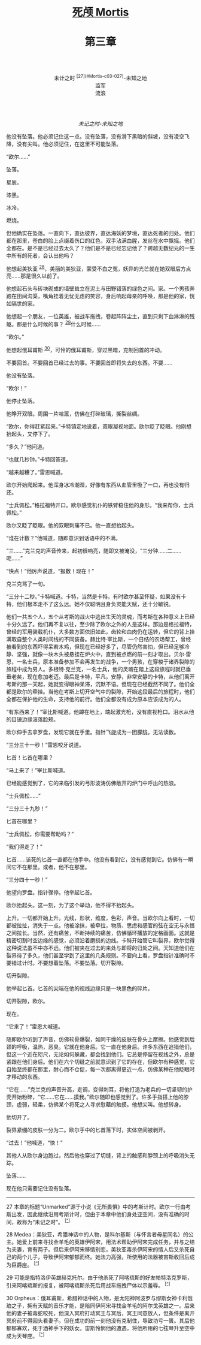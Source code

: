 <div align="center">
<h1><a href="MortisIndex.md">死颅 Mortis</a></h1>
</div>

<div align="center">
<h1>第三章</h1>
</div>

<br/><br/>

<div align="center">
未计之时 <sup>[27](#Mortis-c03-027)</sup>-未知之地 <a name="Mortis-c03-027"></a>
</div>

<div align="center">
监军
</div>

<div align="center">
流浪
</div>

<br/><br/>

<div align="center">
<i>未记之时-未知之地</i>
</div>

他没有坠落。他必须记住这一点。没有坠落，没有滑下黑暗的斜坡，没有凌空飞降，没有尖叫。他必须记住，在这里不可能坠落。

“欧尔……”

坠落。

星辰。

漆黑。

冰冷。

燃烧。

但他确实在坠落。一直向下，直达彼界，直达海妖的梦境，直达死者的归处。他们都在那里，苍白的脸上点缀着伤口的红色，双手沾满血腥，发丝在水中飘摇。他们全都在。是不是已经过去太久了？他们是不是已经忘记他了？跨越无数纪元的一生中所有的死者，会认出他吗？

他想起美狄亚 <sup>[28](#Mortis-c03-028)</sup>，美丽的美狄亚，蒙受不白之冤，妖异的光芒就在她双眼后方点亮……那是很久以前了。 <a name="Mortis-c03-028a"></a>

他想起石头与砖块砌成的墙壁耸立在泥土与田野错落的绿色之间。家。一个男孩奔跑在田间沟渠，嘴角挂着无忧无虑的笑容，身后响起母亲的呼唤，那是他的家，恍如隔世的家。

他想起一个朋友，一位英雄，被战车拖拽，卷起阵阵尘土，直到只剩下血淋淋的残躯。那是什么时候的事？ <sup>[29](#Mortis-c03-029)</sup>什么时候…… <a name="Mortis-c03-029a"></a>

“欧尔。”

他想起俄耳甫斯 <sup>[30](#Mortis-c03-030)</sup>，可怜的俄耳甫斯，穿过黑暗，克制回首的冲动。 <a name="Mortis-c03-030a"></a>

不要回首。不要回首已经过去的事。不要回首即将失去的东西。不要……

他没有坠落。

“欧尔！”

他停止坠落。

他睁开双眼。周围一片喧嚣，仿佛在打碎玻璃，撕裂丝绸。

“欧尔，你得赶紧起来。”卡特镇定地说着，双眼凝视地面。欧尔眨了眨眼。他刚想抬起头，又停下了。

“多久？”他问道。

“也就几秒钟。”卡特回答道。

“越来越糟了。”雷恩喊道。

欧尔开始爬起来。他浑身冰冷潮湿，好像有东西从血管里吸了一口，再也没有归还。

“士兵佩松。”格拉福特开口。欧尔感觉机仆的铁臂稳住他的身形。“我来帮你，士兵佩松。”

欧尔又眨了眨眼。他的双眼刺痛不已。他一直想抬起头。

“谁在计数？”他喊道，随即意识到话语中的不满。

“三……”克兰克的声音传来，起初很响亮，随即又被淹没，“三分钟……二……呃……”

“快点！”他厉声说道，“报数！现在！”

克兰克骂了一句。

“三分十二秒。”卡特喊道。卡特，当然是卡特。有时欧尔甚至怀疑，如果没有卡特，他们根本走不了这么远。她不仅聪明且身负灵能天赋，还十分敏锐。

他们一共五个人，五个从考斯的战火中逃出生天的灵魂，而考斯在各种意义上已经十分久远了。他们再不复以往，至少除了欧尔之外的人是这样。那边是格拉福特，曾经的军用装载机仆，大多数方面依旧如此，齿轮和血肉仍在运转，但它的背上挂满取自整个人类时间线的不同装备。赫比特·宰比斯，一个日结的农场帮工，曾经被看到的东西吓得呆若木鸡，但现在已经好多了，尽管仍然害怕，但已经足够冷静、坚强，就像一块木头被悬挂在炉火中，直到被点燃的前一刻才取出。贝尔·雷恩，一名士兵，原本准备参加不会再发生的战争，一个男孩，在穿梭于诸界裂隙的旅程中成为男人。多根特·克兰克，一名士兵，他的灵魂在踏上这段旅程时就已垂垂老矣，现在愈加老迈。最后是卡特，平凡，安静，非常安静的卡特，从他们离开考斯的那一天起，她就变得眼神呆滞，沉默不语。但现在已经截然不同了。他们全都是欧尔的牵挂。当他在考斯上切开空气中的裂隙，开始这段最后的旅程时，他们全都在保护他的生命，支持他的前行。他们全都没有成为原本应该成为的人。

“有东西来了！”宰比斯喊道。他蹲在地上，端起激光枪，没有直视枪口。泪水从他的目镜边缘滚落脸颊。

欧尔伸手去拿罗盘，发现它就在手里。指针飞旋成为一团朦胧，无法读数。

“三分三十一秒！”雷恩咬牙说道。

匕首！匕首在哪里？

“马上来了！”宰比斯喊道。

已经能感觉到了，它的来临引发的弓形波涛仿佛敞开的炉门中呼出的热浪。

“士兵佩松……”

“三分三十九秒！”

匕首在哪里？

“士兵佩松，你需要帮助吗？”

“我们得走了！”

匕首……该死的匕首一直都在他手中。他没有看到它，没有感觉到它。仿佛有一瞬间它不在那里。或者，他不在那里。

“三分四十一秒！”

他望向罗盘。指针骤停。他举起匕首。

欧尔抬起头。这一刻，为了这个举动，他不得不抬起头。

上升。一切都开始上升。光线，形状，维度，色彩，声音。当欧尔向上看时，一切都被拉扯，消失于一点。他被涂抹，被牵拉，物质、思虑和感官的弦在空无与永恒之间拉长。当然，还有痛苦，不断持续的痛苦，仿佛循环播放的定格画面。这就是精密切割时空边缘的感觉，必须沿着磨损的边线。卡特开始管它叫裂界，欧尔觉得这种说法虽不中亦不远。他们被夹在过去的来处与即将的归处之间。天知道他们在裂界待了多久，他们甚至学到了这里的几条规则。不要向上看，罗盘指针准确时不要错过计时。不要想着坠落。不要坠落。切开裂隙。

切开裂隙。

他举起匕首。匕首的尖端在他的视线边缘只是一块黑色的碎片。

切开裂隙，欧尔。

现在。

“它来了！”雷恩大喊道。

随即欧尔听到了声音，仿佛软骨爆裂，如同干燥的皮肤在骨头上摩擦。他感觉到后颈的呼吸，温热，恶臭。它就在他身后。它一直在他身后。许多东西在追猎他们，但这一个近在咫尺，无论如何躲藏，都会找到他们。它总是停留在视线之外，总是紧跟在他们身后。他们在六个切缝之前就意识到了它的存在，但欧尔有种感觉，它自始至终都在那里，耐心而不仓促，每一次都离得更近一点，仿佛某种在他眨眼时才移动的东西。

“它在……”克兰克的声音升高，走调，变得刺耳，将他打造为老兵的一切坚韧的护壳开始粉碎，“它……它在……摸我。”欧尔随即也感觉到了。许多手指搭上他的脖颈，虚弱，轻柔，仿佛某个将死之人寻求慰藉的触摸。他想尖叫。他想转身。

他切开了。

裂界紧绷的皮肤一分为二。欧尔手中的匕首落下时，实体空间被剥开。

“过去！”他喊道，“快！”

其他人从欧尔身边跑过，然后他也穿过了切缝，背上的触感和脖颈上的呼吸消失无踪。

坠落……

现在他只需要记住没有坠落。

---

27 <a name="Mortis-c03-027"></a> 本章的标题“Unmarked”源于小说《无所畏惧》中的考斯计时。欧尔一行由考斯出发，因此继续沿用考斯计时，但由于本章中他们身处亚空间，没有准确的时间，故称为“未记之时”。 <sup>[\[^\]](#Mortis-c03-027a)</sup>

28 <a name="Mortis-c03-028"></a> Medea：美狄亚，希腊神话中的人物，是科尔基斯（与怀言者母星同名）的公主。她爱上前来寻找金羊毛的英雄伊阿宋，用法术帮助伊阿宋完成任务，并与之结为夫妻，育有两子。但后来伊阿宋移情别恋，美狄亚毒杀伊阿宋的情人后又杀死自己的两个儿子，导致伊阿宋郁郁而终。她法力高强，所使用的法器被宙斯收回后成为巨爵座。 <sup>[\[^\]](#Mortis-c03-028a)</sup>

29 <a name="Mortis-c03-029"></a> 可能是指特洛伊英雄赫克托尔。由于他杀死了阿喀琉斯的好友帕特洛克罗斯，引来阿喀琉斯的报复，被阿喀琉斯杀死后用战车拖拽尸体以示羞辱。 <sup>[\[^\]](#Mortis-c03-029a)</sup>

30 <a name="Mortis-c03-030"></a> Orpheus：俄耳甫斯，希腊神话中的人物，是太阳神阿波罗与缪斯女神卡利俄珀之子，拥有天赋的音乐才能，是陪同伊阿宋寻找金羊毛的阿尔戈英雄之一。后来他的妻子被毒蛇咬死，他深入冥府打动冥王与冥后，冥王同意放人，但条件是离开冥府前不得回头看妻子。但在成功的前一刻他没有克制住，导致功亏一篑。其后他郁郁寡欢，死于酒神手下的妖女。宙斯怜悯他的遭遇，将他所用的七弦琴升至空中成为天琴座。 <sup>[\[^\]](#Mortis-c03-030a)</sup>
